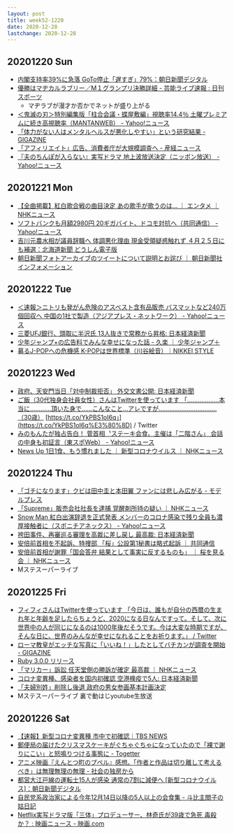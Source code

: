 ```yaml
---
layout: post
title: week52-1220
date: 2020-12-28
lastchange: 2020-12-28
---
```


## 20201220 Sun

- [内閣支持率39%に急落 GoTo停止「遅すぎ」79%：朝日新聞デジタル](https://www.asahi.com/articles/ASNDN6TWRNDNUZPS003.html)
- [優勝はマヂカルラブリー／M１グランプリ決勝詳細 - 芸能ライブ速報 : 日刊スポーツ](https://www.nikkansports.com/entertainment/news/202012010000012.html)
    - マヂラブが漫才か否かでネットが盛り上がる
- [＜鬼滅の刃＞特別編集版「柱合会議・蝶屋敷編」視聴率14.4％ 土曜プレミアムに続き高視聴率（MANTANWEB） - Yahoo!ニュース](https://news.yahoo.co.jp/articles/c4e8dd0d2b09a14fb5bbc55625f6bda200f57964)
- [「体力がない人はメンタルヘルスが悪化しやすい」という研究結果 - GIGAZINE](https://gigazine.net/news/20201220-lack-physical-fitness-link-mental-disorder/)
- [「アフィリエイト」広告、消費者庁が大規模調査へ - 産経ニュース](https://www.sankei.com/entertainments/news/201220/ent2012200004-n1.html)
- [『夫のちんぽが入らない』実写ドラマ 地上波放送決定（ニッポン放送） - Yahoo!ニュース](https://news.yahoo.co.jp/articles/1e100853dd2839baea0cb6dc064de366de14445e)

## 20201221 Mon

- [【全曲掲載】紅白歌合戦の曲目決定 あの歌手が歌うのは… ｜ エンタメ ｜ NHKニュース](https://www3.nhk.or.jp/news/html/20201221/k10012776361000.html)
- [ソフトバンクも月額2980円 20ギガバイト、ドコモ対抗へ（共同通信） - Yahoo!ニュース](https://news.yahoo.co.jp/articles/961b9f7c2ec2c3818851f57108b6803d0e029eb5)
- [吉川元農水相が議員辞職へ 体調悪化理由 現金受領疑惑触れず ４月２５日にも補選：北海道新聞 どうしん電子版](https://www.hokkaido-np.co.jp/article/494191)
- [朝日新聞フォトアーカイブのツイートについて説明とお詫び ｜ 朝日新聞社インフォメーション](https://www.asahi.com/corporate/info/14042223)

## 20201222 Tue

- [＜速報＞ニトリも発がん危険のアスベスト含有品販売 バスマットなど240万個回収へ 中国の1社で製造（アジアプレス・ネットワーク） - Yahoo!ニュース](https://news.yahoo.co.jp/articles/c909dd6cd8c1ff7d2103f677ab2f645fdf519ca2)
- [三菱UFJ銀行、頭取に半沢氏 13人抜きで常務から昇格: 日本経済新聞](https://www.nikkei.com/article/DGXZQODF204930Q0A221C2000000)
- [少年ジャンプ+の広告料でみんな幸せになった話 - 久楽 ｜ 少年ジャンプ＋](https://shonenjumpplus.com/episode/13933686331772475265)
- [募るJ-POPへの危機感 K-POPは世界標準（川谷絵音）｜NIKKEI STYLE](https://style.nikkei.com/article/DGXMZO67233540R11C20A2000000/)

## 20201223 Wed

- [政府、天安門当日「対中制裁拒否」 外交文書公開: 日本経済新聞](https://www.nikkei.com/article/DGXZQODE228JK0S0A221C2000000)
- [ご飯（30代独身会社員女性）さんはTwitterを使っています 「………………本当に…………頂いた身で……こんなこと…アレですが……………………………（30歳）](https://twitter.com/into_mashumaro/status/1341356848113303554) [https://t.co/YkPBS1oI6q」](https://t.co/YkPBS1oI6q%E3%80%8D) / Twitter
- [みのもんたが独占告白！ 菅首相〝ステーキ会食〟主催は「二階さん」 会話の中身も初証言（東スポWeb） - Yahoo!ニュース](https://news.yahoo.co.jp/articles/a8c228dce492c1ef2e7a84559916bb1c2c1b1f9f)
- [News Up 1日1食、もう慣れました ｜ 新型コロナウイルス ｜ NHKニュース](https://www3.nhk.or.jp/news/html/20201222/k10012777561000.html)

## 20201224 Thu

- [「ゴチになります」クビは田中圭と本田翼 ファンには悲しみ広がる - モデルプレス](https://mdpr.jp/news/2364733)
- [「Supreme」販売会社社長を逮捕 覚醒剤所持の疑い ｜ NHKニュース](https://www3.nhk.or.jp/news/html/20201223/k10012779071000.html)
- [Snow Man 紅白出演辞退を正式発表 メンバーのコロナ感染で残り全員も濃厚接触者に（スポニチアネックス） - Yahoo!ニュース](https://news.yahoo.co.jp/articles/f6888e02c6959fe87941e52babcd879ced0f804f)
- [袴田事件、再審巡る審理を高裁に差し戻し 最高裁: 日本経済新聞](https://www.nikkei.com/article/DGXZQODG234QM0T21C20A2000000)
- [安倍前首相を不起訴、特捜部 「桜」公設第1秘書は略式起訴 ｜ 共同通信](https://this.kiji.is/714642093642530816)
- [安倍前首相が謝罪「国会答弁 結果として事実に反するものも」 ｜ 桜を見る会 ｜ NHKニュース](https://www3.nhk.or.jp/news/html/20201224/k10012782561000.html)
- Mステスーパーライブ

## 20201225 Fri

- [フィフィさんはTwitterを使っています 「今日は、誰もが自分の西暦の生まれ年と年齢を足したらちょうど、2020になる日なんですって。そして、次に世界中の人が同じになるのは1000年後だそうです。今は大変な時期ですが、そんな日に、世界のみんなが幸せになれることをお祈ります。」 / Twitter](https://twitter.com/FIFI_Egypt/status/1342102576410423296)
- [ローマ教皇がエッチな写真に「いいね！」したとしてバチカンが調査を開始 - GIGAZINE](https://gigazine.net/news/20201225-pope-francis-liking-racy-picture/)
- [Ruby 3.0.0 リリース](https://www.ruby-lang.org/ja/news/2020/12/25/ruby-3-0-0-released/)
- [「マリカー」訴訟 任天堂側の勝訴が確定 最高裁 ｜ NHKニュース](https://www3.nhk.or.jp/news/html/20201225/k10012784791000.html)
- [コロナ変異種、感染者を国内初確認 空港検疫で5人: 日本経済新聞](https://www.nikkei.com/article/DGXZQODG25CK50V21C20A2000000)
- [「夫婦別姓」削除し後退 政府の男女参画基本計画決定](https://www.47news.jp/news/5646517.html)
- Mステスーパーライブ 裏で動はじyoutube生放送

## 20201226 Sat

- [【速報】新型コロナ変異種 市中で初確認｜TBS NEWS](https://news.tbs.co.jp/newseye/tbs_newseye4161557.html)
- [郵便局の届けたクリスマスケーキがぐちゃぐちゃになっていたので「裸で謝りにこい」と怒鳴りつける事態に - Togetter](https://togetter.com/li/1642009)
- [アニメ映画『えんとつ町のプペル』感想。「作者と作品は切り離して考えるべき」は無理無理の無理 - 社会の独房から](https://www.shachikudayo.com/entry/2020/12/26/puperu)
- [都営大江戸線の運転士15人が感染 通常の7割に減便へ \[新型コロナウイルス\]：朝日新聞デジタル](https://www.asahi.com/articles/ASNDV6R6FNDVUTIL01W.html)
- [自民党系政治家による今年12月14日以降の5人以上の会食集 - 斗比主閲子の姑日記](https://topisyu.hatenablog.com/entry/2020/12/26/164309)
- [Netflix実写ドラマ版「三体」プロデューサー、林奇氏が39歳で急死 毒殺か？ : 映画ニュース - 映画.com](https://eiga.com/news/20201226/11/)
